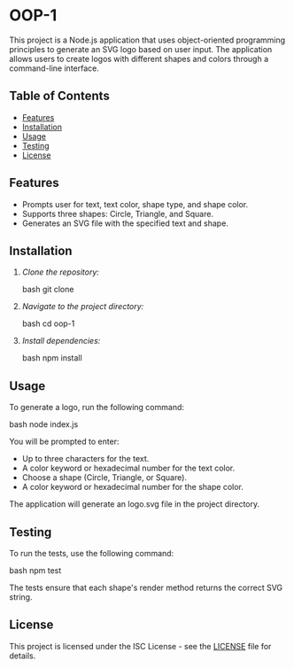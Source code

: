 # OOP-1

This project is a Node.js application that uses object-oriented programming principles to generate an SVG logo based on user input. The application allows users to create logos with different shapes and colors through a command-line interface.

## Table of Contents

- [Features](#features)
- [Installation](#installation)
- [Usage](#usage)
- [Testing](#testing)
- [License](#license)

## Features

- Prompts user for text, text color, shape type, and shape color.
- Supports three shapes: Circle, Triangle, and Square.
- Generates an SVG file with the specified text and shape.

## Installation

1. *Clone the repository:*

   bash
   git clone <repository-url>
   

2. *Navigate to the project directory:*

   bash
   cd oop-1
   

3. *Install dependencies:*

   bash
   npm install
   

## Usage

To generate a logo, run the following command:

bash
node index.js


You will be prompted to enter:
- Up to three characters for the text.
- A color keyword or hexadecimal number for the text color.
- Choose a shape (Circle, Triangle, or Square).
- A color keyword or hexadecimal number for the shape color.

The application will generate an logo.svg file in the project directory.

## Testing

To run the tests, use the following command:

bash
npm test


The tests ensure that each shape's render method returns the correct SVG string.

## License

This project is licensed under the ISC License - see the [LICENSE](LICENSE) file for details.
